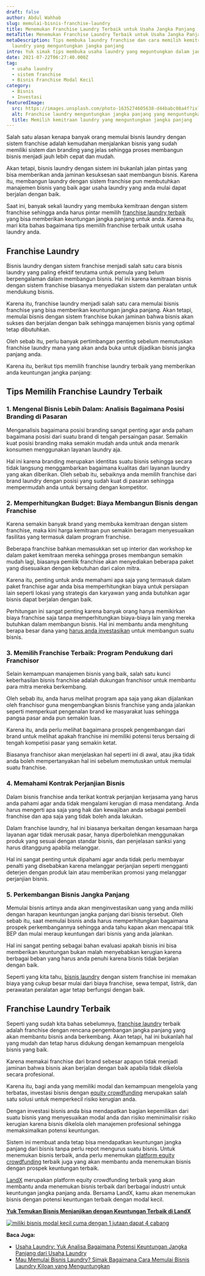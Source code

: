 ```yaml
---
draft: false
author: Abdul Wahhab
slug: memulai-bisnis-franchise-laundry
title: Menemukan Franchise Laundry Terbaik untuk Usaha Jangka Panjang
metaTitle: Menemukan Franchise Laundry Terbaik untuk Usaha Jangka Panjang
metaDescription: Tips membuka laundry franchise dan cara memilih kemitraan
  laundry yang menguntungkan jangka panjang
intro: Yuk simak tips membuka usaha laundry yang meguntungkan dalam jangka panjang
date: 2021-07-22T06:27:40.000Z
tag:
  - usaha laundry
  - sistem franchise
  - Bisnis Franchise Modal Kecil
category:
  - Bisnis
  - Investasi
featuredImage:
  src: https://images.unsplash.com/photo-1635274605638-d44babc08a4f?ixlib=rb-1.2.1&ixid=MnwxMjA3fDB8MHxwaG90by1wYWdlfHx8fGVufDB8fHx8&auto=format&fit=crop&w=1170&q=80
  alt: Franchise laundry menguntungkan jangka panjang yang menguntungkan
  title: Memilih kemitraan laundry yang menguntungkan jangka panjang
---
```

Salah satu alasan kenapa banyak orang memulai bisnis laundry dengan sistem franchise adalah kemudahan menjalankan bisnis yang sudah memiliki sistem dan branding yang jelas sehingga proses membangun bisnis menjadi jauh lebih cepat dan mudah.

Akan tetapi, bisnis laundry dengan sistem ini bukanlah jalan pintas yang bisa memberikan anda jaminan kesuksesan saat membangun bisnis. Karena itu, membangun laundry dengan sistem franchise pun membutuhkan manajemen bisnis yang baik agar usaha laundry yang anda mulai dapat berjalan dengan baik.

Saat ini, banyak sekali laundry yang membuka kemitraan dengan sistem franchise sehingga anda harus pintar memilih [franchise laundry terbaik](https://landx.id/project/index.html) yang bisa memberikan keuntungan jangka panjang untuk anda. Karena itu, mari kita bahas bagaimana tips memilih franchise terbaik untuk usaha laundry anda.

## Franchise Laundry

Bisnis laundry dengan sistem franchise menjadi salah satu cara bisnis laundry yang paling efektif terutama untuk pemula yang belum berpengalaman dalam membangun bisnis. Hal ini karena kemitraan bisnis dengan sistem franchise biasanya menyediakan sistem dan peralatan untuk mendukung bisnis. 

Karena itu, franchise laundry menjadi salah satu cara memulai bisnis franchise yang bisa memberikan keuntungan jangka panjang. Akan tetapi, memulai bisnis dengan sistem franchise bukan jaminan bahwa bisnis akan sukses dan berjalan dengan baik sehingga manajemen bisnis yang optimal tetap dibutuhkan. 

Oleh sebab itu, perlu banyak pertimbangan penting sebelum memutuskan franchise laundry mana yang akan anda buka untuk dijadikan bisnis jangka panjang anda. 

Karena itu, berikut tips memilih franchise laundry terbaik yang memberikan anda keuntungan jangka panjang:

## Tips Memilih Franchise Laundry Terbaik

### 1. Mengenal Bisnis Lebih Dalam: Analisis Bagaimana Posisi Branding di Pasaran

Menganalisis bagaimana posisi branding sangat penting agar anda paham bagaimana posisi dari suatu brand di tengah persaingan pasar. Semakin kuat posisi branding maka semakin mudah anda untuk anda menarik konsumen menggunakan layanan laundry aja.

Hal ini karena branding merupakan identitas suatu bisnis sehingga secara tidak langsung menggambarkan bagaimana kualitas dari layanan laundry yang akan diberikan. Oleh sebab itu, sebaiknya anda memilih franchise dari brand laundry dengan posisi yang sudah kuat di pasaran sehingga mempermudah anda untuk bersaing dengan kompetitor.

### 2. Memperhitungkan Budget: Biaya Membangun Bisnis dengan Franchise

Karena semakin banyak brand yang membuka kemitraan dengan sistem franchise, maka kini harga kemitraan pun semakin beragam menyesuaikan fasilitas yang termasuk dalam program franchise.

Beberapa franchise bahkan memasukkan set up interior dan workshop ke dalam paket kemitraan mereka sehingga proses membangun semakin mudah lagi, biasanya pemilik franchise akan menyediakan beberapa paket yang disesuaikan dengan kebutuhan dari calon mitra.

Karena itu, penting untuk anda memahami apa saja yang termasuk dalam paket franchise agar anda bisa memperhitungkan biaya untuk persiapan lain seperti lokasi yang strategis dan karyawan yang anda butuhkan agar bisnis dapat berjalan dengan baik.

Perhitungan ini sangat penting karena banyak orang hanya memikirkan biaya franchise saja tanpa memperhitungkan biaya-biaya lain yang mereka butuhkan dalam membangun bisnis. Hal ini membantu anda menghitung berapa besar dana yang [harus anda investasikan](https://landx.id/project/index.html) untuk membangun suatu bisnis.

### 3. Memilih Franchise Terbaik: Program Pendukung dari Franchisor

Selain kemampuan manajemen bisnis yang baik, salah satu kunci keberhasilan bisnis franchise adalah dukungan franchisor untuk membantu para mitra mereka berkembang.

Oleh sebab itu, anda harus melihat program apa saja yang akan dijalankan oleh franchisor guna mengembangkan bisnis franchise yang anda jalankan seperti memperkuat pengenalan brand ke masyarakat luas sehingga pangsa pasar anda pun semakin luas.

Karena itu, anda perlu melihat bagaimana prospek pengembangan dari brand untuk melihat apakah franchise ini memiliki potensi terus bersaing di tengah kompetisi pasar yang semakin ketat.

Biasanya franchisor akan menjelaskan hal seperti ini di awal, atau jika tidak anda boleh mempertanyakan hal ini sebelum memutuskan untuk memulai suatu franchise.

### 4. Memahami Kontrak Perjanjian Bisnis

Dalam bisnis franchise anda terikat kontrak perjanjian kerjasama yang harus anda pahami agar anda tidak mengalami kerugian di masa mendatang. Anda harus mengerti apa saja yang hak dan kewajiban anda sebagai pembeli franchise dan apa saja yang tidak boleh anda lakukan.

Dalam franchise laundry, hal ini biasanya berkaitan dengan kesamaan harga layanan agar tidak merusak pasar, hanya diperbolehkan menggunakan produk yang sesuai dengan standar bisnis, dan penjelasan sanksi yang harus ditanggung apabila melanggar.

Hal ini sangat penting untuk dipahami agar anda tidak perlu membayar penalti yang disebabkan karena melanggar perjanjian seperti mengganti deterjen dengan produk lain atau memberikan promosi yang melanggar perjanjian bisnis.

### 5. Perkembangan Bisnis Jangka Panjang

Memulai bisnis artinya anda akan menginvestasikan uang yang anda miliki dengan harapan keuntungan jangka panjang dari bisnis tersebut. Oleh sebab itu, saat memulai bisnis anda harus memperhitungkan bagaimana prospek perkembangannya sehingga anda tahu kapan akan mencapai titik BEP dan mulai meraup keuntungan dari bisnis yang anda jalankan.

Hal ini sangat penting sebagai bahan evaluasi apakah bisnis ini bisa memberikan keuntungan bukan malah menyebabkan kerugian karena berbagai beban yang harus anda penuhi karena bisnis tidak berjalan dengan baik.

Seperti yang kita tahu, [bisnis laundry](https://landx.id/project/index.html) dengan sistem franchise ini memakan biaya yang cukup besar mulai dari biaya franchise, sewa tempat, listrik, dan perawatan peralatan agar tetap berfungsi dengan baik.

## Franchise Laundry Terbaik

Seperti yang sudah kita bahas sebelumnya, [franchise laundry](https://landx.id/project/index.html) terbaik adalah franchise dengan rencana pengembangan jangka panjang yang akan membantu bisnis anda berkembang. Akan tetapi, hal ini bukanlah hal yang mudah dan tetap harus didukung dengan kemampuan mengelola bisnis yang baik.

Karena memakai franchise dari brand sebesar apapun tidak menjadi jaminan bahwa bisnis akan berjalan dengan baik apabila tidak dikelola secara profesional.

Karena itu,  bagi anda yang memiliki modal dan kemampuan mengelola yang terbatas, investasi bisnis dengan [equity crowdfunding](https://landx.id/) merupakan salah satu solusi untuk memperkecil risiko kerugian anda.

Dengan investasi bisnis anda bisa mendapatkan bagian kepemilikan dari suatu bisnis yang menyesuaikan modal anda dan risiko meminimalisir risiko kerugian karena bisnis dikelola oleh manajemen profesional sehingga memaksimalkan potensi keuntungan.

Sistem ini membuat anda tetap bisa mendapatkan keuntungan jangka panjang dari bisnis tanpa perlu repot mengurus suatu bisnis. Untuk menemukan bisnis terbaik, anda perlu menemukan [platform  equity crowdfunding](https://landx.id/) terbaik juga yang akan membantu anda menemukan bisnis dengan prospek keuntungan terbaik.

[LandX](https://landx.id/) merupakan platform equity crowdfunding terbaik yang akan membantu anda menemukan bisnis terbaik dari berbagai industri untuk keuntungan jangka panjang anda. Bersama LandX, kamu akan menemukan bisnis dengan potensi keuntungan terbaik dengan modal kecil.

**[Yuk Temukan Bisnis Menjanjikan dengan Keuntungan Terbaik di LandX](https://landx.id/project/?utm_source=Blog&utm_medium=organic+keyword&utm_campaign=blog&utm_id=Blog)**

[![miliki bisnis modal kecil cuma dengan 1 jutaan dapat 4 cabang ](https://accountgram-production.sfo2.cdn.digitaloceanspaces.com/landx_ghost/2021/11/jadi-owner-bisnis-hanya-1-jutaan-dengan-cuan-yang-sangat-menjanjikan.png)](https://landx.id/project/?utm_source=Blog&utm_medium=organic+keyword&utm_campaign=blog&utm_id=Blog)

**Baca Juga:**

* [Usaha Laundry: Yuk Analisa Bagaimana Potensi Keuntungan Jangka Panjang dari Usaha Laundry](https://landx.id/blog/usaha-laundry/) 
* [Mau Memulai Bisnis Laundry? Simak Bagaimana Cara Memulai Bisnis Laundry Kiloan yang Menguntungkan](https://landx.id/blog/memulai-bisnis-laundry-kiloan/)